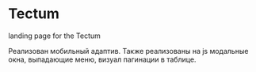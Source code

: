 # Tectum
landing page for the Tectum

Реализован мобильный адаптив.
Также реализованы на js модальные окна, выпадающие меню, визуал пагинации в таблице.
